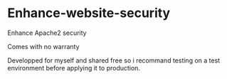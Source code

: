 # Enhance-website-security
Enhance Apache2 security

Comes with no warranty

Developped for myself and shared free so i recommand testing on a test environment before applying it to production.